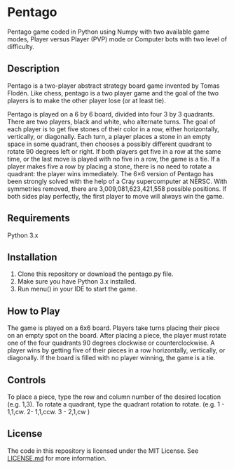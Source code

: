 # Pentago
Pentago game coded in Python using Numpy with two available game modes, Player versus Player (PVP) mode or Computer bots with two level of difficulty.


## Description
Pentago is a two-player abstract strategy board game invented by Tomas Flodén. Like chess, pentago is a two player game and the goal of the two players is to make the other player lose (or at least tie).

Pentago is played on a 6 by 6 board, divided into four 3 by 3 quadrants. There are two players, black and white, who alternate turns. The goal of each player is to get five stones of their color in a row, either horizontally, vertically, or diagonally. Each turn, a player places a stone in an empty space in some quadrant, then chooses a possibly different quadrant to rotate 90 degrees left or right. If both players get five in a row at the same time, or the last move is played with no five in a row, the game is a tie. If a player makes five a row by placing a stone, there is no need to rotate a quadrant: the player wins immediately.
The 6×6 version of Pentago has been strongly solved with the help of a Cray supercomputer at NERSC. With symmetries removed, there are 3,009,081,623,421,558 possible positions. If both sides play perfectly, the first player to move will always win the game.

## Requirements
Python 3.x

## Installation
<ol>
  <li>Clone this repository or download the pentago.py file.</li>
  <li>Make sure you have Python 3.x installed.</li>
  <li>Run menu() in your IDE to start the game.</li>
</ol>


## How to Play
The game is played on a 6x6 board.
Players take turns placing their piece on an empty spot on the board.
After placing a piece, the player must rotate one of the four quadrants 90 degrees clockwise or counterclockwise.
A player wins by getting five of their pieces in a row horizontally, vertically, or diagonally.
If the board is filled with no player winning, the game is a tie.

## Controls
To place a piece, type the row and column number of the desired location (e.g. 1,3).
To rotate a quadrant, type the quadrant rotation to rotate. (e.g. 1 - 1,1,cw. 2- 1,1,ccw. 3 - 2,1,cw )

## License
The code in this repository is licensed under the MIT License. See [LICENSE.md](LICENSE.md) for more information.

